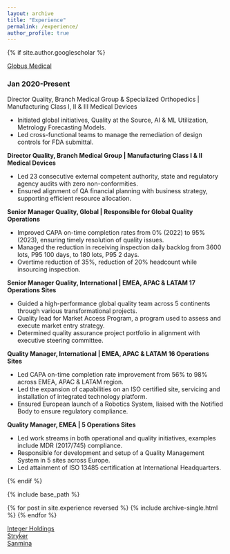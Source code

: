 ```yaml
---
layout: archive
title: "Experience"
permalink: /experience/
author_profile: true
---
```


{% if site.author.googlescholar %}
  <div class="wordwrap"><a href="https://www.globusmedical.com">Globus Medical</a></div>

### Jan 2020-Present

Director Quality, Branch Medical Group & Specialized Orthopedics | Manufacturing Class I, II & III Medical Devices

- Initiated global initiatives, Quality at the Source, AI & ML Utilization, Metrology Forecasting Models.
- Led cross-functional teams to manage the remediation of design controls for FDA submittal.

**Director Quality, Branch Medical Group | Manufacturing Class I & II Medical Devices**

- Led 23 consecutive external competent authority, state and regulatory agency audits with zero non-conformities.
- Ensured alignment of QA financial planning with business strategy, supporting efficient resource allocation.

**Senior Manager Quality, Global | Responsible for Global Quality Operations**

- Improved CAPA on-time completion rates from 0% (2022) to 95% (2023), ensuring timely resolution of quality issues.
- Managed the reduction in receiving inspection daily backlog from 3600 lots, P95 100 days, to 180 lots, P95 2 days.
- Overtime reduction of 35%, reduction of 20% headcount while insourcing inspection.

**Senior Manager Quality, International | EMEA, APAC & LATAM 17 Operations Sites**

- Guided a high-performance global quality team across 5 continents through various transformational projects.
- Quality lead for Market Access Program, a program used to assess and execute market entry strategy.
- Determined quality assurance project portfolio in alignment with executive steering committee.

**Quality Manager, International | EMEA, APAC & LATAM 16 Operations Sites**

- Led CAPA on-time completion rate improvement from 56% to 98% across EMEA, APAC & LATAM region.
- Led the expansion of capabilities on an ISO certified site, servicing and installation of integrated technology platform.
- Ensured European launch of a Robotics System, liaised with the Notified Body to ensure regulatory compliance.

**Quality Manager, EMEA | 5 Operations Sites**

- Led work streams in both operational and quality initiatives, examples include MDR (2017/745) compliance.
- Responsible for development and setup of a Quality Management System in 5 sites across Europe.
- Led attainment of ISO 13485 certification at International Headquarters.

{% endif %}

{% include base_path %}

{% for post in site.experience reversed %}
  {% include archive-single.html %}
{% endfor %}
<div class="wordwrap"><a href="https://www.integer.net/home/default.aspx">Integer Holdings</a></div>
<div class="wordwrap"><a href="https://www.stryker.com/us/en/index.html">Stryker</a></div>
<div class="wordwrap"><a href="https://www.sanmina.com">Sanmina</a></div>